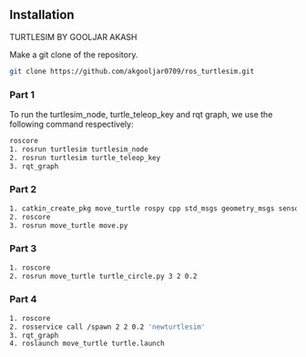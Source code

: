## Installation
TURTLESIM BY GOOLJAR AKASH



Make a git clone of the repository.
```sh
git clone https://github.com/akgooljar0709/ros_turtlesim.git
```

### Part 1
To run the turtlesim_node, turtle_teleop_key and rqt graph, we use the following command respectively:



```sh
roscore
1. rosrun turtlesim turtlesim_node
2. rosrun turtlesim turtle_teleop_key
3. rqt_graph
```

### Part 2
```sh
1. catkin_create_pkg move_turtle rospy cpp std_msgs geometry_msgs sensor_msgs
2. roscore
3. rosrun move_turtle move.py
```

### Part 3
```sh
1. roscore
2. rosrun move_turtle turtle_circle.py 3 2 0.2
```

### Part 4
```sh
1. roscore
2. rosservice call /spawn 2 2 0.2 'newturtlesim'
3. rqt_graph
4. roslaunch move_turtle turtle.launch
```